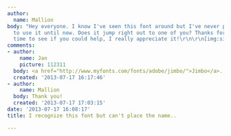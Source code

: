 ```yaml
---
author:
  name: Mallion
body: "Hey everyone. I know I've seen this font around but I've never personally needed
  to use it until now. Does it jump right out to one of you? Thanks for taking the
  time to see if you could help, I really appreciate it!\r\n\r\n[img:sites/default/files/old-images/Temp_6486.jpg]"
comments:
- author:
    name: Jan
    picture: 112311
  body: <a href="http://www.myfonts.com/fonts/adobe/jimbo/">Jimbo</a>.
  created: '2013-07-17 16:17:46'
- author:
    name: Mallion
  body: Thank you!
  created: '2013-07-17 17:03:15'
date: '2013-07-17 16:08:17'
title: I recognize this font but can't place the name..

---
```


